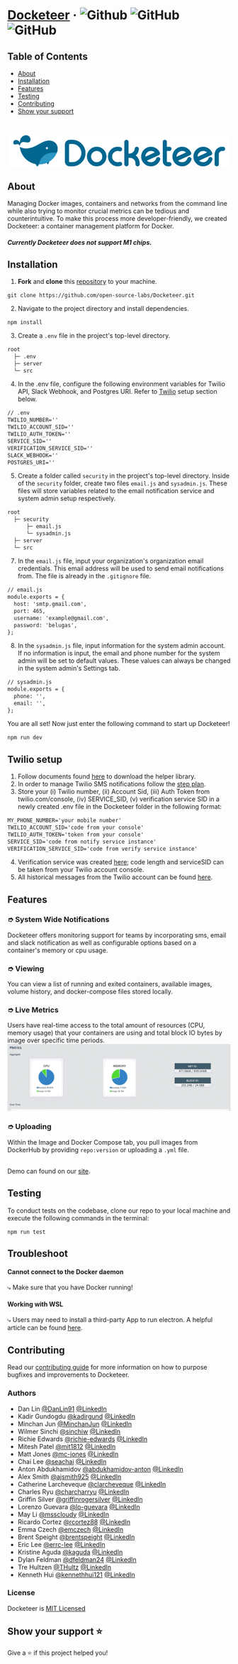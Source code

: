 <!-- A brief description of your project, what it is used for and how does life get
awesome when someone starts to use it.
- Note and briefly describe any key concepts (technical, philosophical, or both) important to the user’s understanding.
- Link to any supplementary blog posts or project main pages.
- State if it is out-of-the-box user-friendly, so it’s clear to the user.
- List its most useful/innovative/noteworthy features.
- State its goals/what problem(s) it solves. -->

<!-- To help keep this READme organized, use two line breaks for each ## -->

#

# [Docketeer](https://www.docketeer.org/) &middot; ![Github](https://img.shields.io/github/repo-size/open-source-labs/Docketeer) ![GitHub](https://img.shields.io/github/license/open-source-labs/Docketeer) ![GitHub](https://img.shields.io/badge/PRs-welcome-orange)


## Table of Contents
- [About](#-about)
- [Installation](#-installation)
- [Features](#-featurs)
- [Testing](#-testing)
- [Contributing](#-contributing)
- [Show your support](#-show-your-support)

#

<!-- ![logo](https://user-images.githubusercontent.com/67434664/94055454-f7177a00-fdaa-11ea-95dd-1d4980400812.png) -->

![logo](assets/docketeer-title2.png)

## About
Managing Docker images, containers and networks from the command line while also trying to monitor crucial metrics can be tedious and counterintuitive. To make this process more developer-friendly, we created Docketeer: a container management platform for Docker.

##### **Currently Docketeer does not support M1 chips.**


## Installation
1. **Fork** and **clone** this [repository](https://github.com/open-source-labs/Docketeer.git) to your machine.
```
git clone https://github.com/open-source-labs/Docketeer.git
```

2. Navigate to the project directory and install dependencies.
```
npm install
```

3. Create a `.env` file in the project's top-level directory.
```
root
  ├─ .env
  ├─ server
  └─ src
```

4. In the .env file, configure the following environment variables for Twilio API, Slack Webhook, and Postgres URI. Refer to [Twilio](#-Twilio) setup section below.
```
// .env
TWILIO_NUMBER=''
TWILIO_ACCOUNT_SID=''
TWILIO_AUTH_TOKEN=''
SERVICE_SID=''
VERIFICATION_SERVICE_SID=''
SLACK_WEBHOOK=''
POSTGRES_URI=''
```

5. Create a folder called `security` in the project's top-level directory. Inside of the `security` folder, create two files `email.js` and `sysadmin.js`. These files will store variables related to the email notification service and system admin setup respectively.
```
root
  ├─ security
      ├─ email.js
      └─ sysadmin.js
  ├─ server
  └─ src
```

7. In the `email.js` file, input your organization's organization email credentials. This email address will be used to send email notifications from. The file is already in the `.gitignore` file.
```
// email.js
module.exports = {
  host: 'smtp.gmail.com',
  port: 465,
  username: 'example@gmail.com',
  password: 'belugas',
};
```

8. In the `sysadmin.js` file, input information for the system admin account. If no information is input, the email and phone number for the system admin will be set to default values. These values can always be changed in the system admin's Settings tab.
```
// sysadmin.js
module.exports = {
  phone: '',
  email: '',
};
```

You are all set! Now just enter the following command to start up Docketeer!
```
npm run dev
```


## Twilio setup
  1. Follow documents found [here](https://www.twilio.com/docs/node/install) to download the helper library.
  2. In order to manage Twilio SMS notifications follow the [step plan](https://www.twilio.com/docs/notify/quickstart/sms#messagingservice).
  3. Store your (i) Twilio number, (ii) Account Sid, (iii) Auth Token from twilio.com/console, (iv) SERVICE_SID, (v) verification service SID in a newly created .env file in the Docketeer folder in the following format:

    MY_PHONE_NUMBER='your mobile number'
    TWILIO_ACCOUNT_SID='code from your console'
    TWILIO_AUTH_TOKEN='token from your console'
    SERVICE_SID='code from notify service instance'
    VERIFICATION_SERVICE_SID='code from verify service instance'

  4. Verification service was created [here](https://www.twilio.com/console/verify/services); code length and serviceSID can be taken from your Twilio account console.
  5. All historical messages from the Twilio account can be found [here](https://www.twilio.com/console/sms/logs).

<!-- > Getting started with Docketeer is easy: visit [docketeer.org](https://www.docketeer.org/) and download the Docketeer desktop app. Drag and drop the .dmg file that you downloaded into your Applications folder to install it. Before you run the application, make sure Docker itself is running. -->


## Features

### ➮ System Wide Notifications
Docketeer offers monitoring support for teams by incorporating sms, email and slack notification as well as configurable options based on a container's memory or cpu usage.

### ➮ Viewing 
You can view a list of running and exited containers, available images, volume history, and docker-compose files stored locally. 

### ➮ Live Metrics
Users have real-time access to the total amount of resources (CPU, memory usage) that your containers are using and total block IO bytes by image over specific time periods.
![alt text](assets/docketeer-metrics.gif)

### ➮ Uploading
Within the Image and Docker Compose tab, you pull images from DockerHub by providing `repo:version` or uploading a `.yml` file.

<br> Demo can found on our [site](https://www.docketeer.org/demo).

<!-- ## Development 🛠 
All ideas and contributions to the project are welcome. To run the app in development mode, clone our repo to your local machine and execute the following commands:
```
npm run dev
``` -->


## Testing
To conduct tests on the codebase, clone our repo to your local machine and execute the following commands in the terminal:
```
npm run test
```

## Troubleshoot

#### **Cannot connect to the Docker daemon**
⤷ Make sure that you have Docker running!

#### **Working with WSL**
⤷ Users may need to install a third-party App to run electron. A helpful article can be found [here](https://techcommunity.microsoft.com/t5/windows-dev-appconsult/running-wsl-gui-apps-on-windows-10/ba-p/1493242).


## Contributing
Read our [contributing guide](https://github.com/open-source-labs/Docketeer/blob/master/CONTRIBUTING.md) for more information on how to purpose bugfixes and improvements to Docketeer.

### Authors
- Dan Lin [@DanLin91](https://github.com/DanLin91) [@LinkedIn](https://www.linkedin.com/in/danlin91/)
- Kadir Gundogdu [@kadirgund](https://github.com/kadirgund) [@LinkedIn](https://www.linkedin.com/in/kadirgund/)
- Minchan Jun [@MinchanJun](https://github.com/MinchanJun) [@LinkedIn](https://www.linkedin.com/in/minchan-jun/)
- Wilmer Sinchi [@sinchiw](https://github.com/sinchiw) [@LinkedIn](https://www.linkedin.com/in/wilmer-sinchi-143b7681/)
- Richie Edwards [@richie-edwards](https://github.com/richie-edwards) [@LinkedIn](https://www.linkedin.com/in/richieedwards/)
- Mitesh Patel [@mit1812](https://github.com/mit1812) [@LinkedIn](https://www.linkedin.com/in/mitesh-patel-8702728b/)
- Matt Jones [@mc-jones](https://github.com/mc-jones) [@LinkedIn](https://www.linkedin.com/in/mc-jones/)
- Chai Lee [@seachai](https://github.com/seachai) [@LinkedIn](https://www.linkedin.com/in/chai-lee-5a064649/)
- Anton Abdukhamidov [@abdukhamidov-anton](https://github.com/abdukhamidov-anton) [@LinkedIn](https://www.linkedin.com/in/anton-abdukhamidov-1163733b/)
- Alex Smith [@ajsmith925](https://github.com/ajsmith925) [@LinkedIn](https://www.linkedin.com/in/ajsmith925/)
- Catherine Larcheveque [@clarcheveque](https://github.com/clarcheveque) [@LinkedIn](https://www.linkedin.com/in/clarcheveque/)
- Charles Ryu [@charcharryu](https://github.com/charcharryu) [@LinkedIn](https://www.linkedin.com/in/charcharryu/)
- Griffin Silver [@griffinrogersilver](https://github.com/griffinrogersilver) [@LinkedIn](https://www.linkedin.com/in/griffin-silver-1ab675140/) 
- Lorenzo Guevara [@lo-guevara](https://github.com/lo-guevara) [@LinkedIn](https://www.linkedin.com/in/lorenzoguevara/)
- May Li [@msscloudy](https://github.com/msscloudy) [@LinkedIn](https://www.linkedin.com/in/maysli)
- Ricardo Cortez [@rcortez88](https://github.com/rcortez88) [@LinkedIn](https://www.linkedin.com/in/rcortez88/)
- Emma Czech [@emczech](https://github.com/emczech) [@LinkedIn](https://https://www.linkedin.com/in/emczech/)
- Brent Speight [@brentspeight](https://github.com/brentspeight) [@LinkedIn](https://www.linkedin.com/in/brent-speight/)
- Eric Lee [@errc-lee](https://github.com/errc-lee) [@LinkedIn](https://www.linkedin.com/in/errc-lee/)
- Kristine Aguda [@kaguda](https://github.com/kaguda) [@LinkedIn](https://www.linkedin.com/in/kristine-aguda/)
- Dylan Feldman [@dfeldman24](https://github.com/dfeldman24) [@LinkedIn](www.linkedin.com/in/dylan-feldman)
- Tre Hultzen [@THultz](https://github.com/THultz) [@LinkedIn](https://www.linkedin.com/in/tre-hultzen/)
- Kenneth Hui [@kennethhui121](https://github.com/kennethhui121) [@LinkedIn](https://www.linkedin.com/in/kenneth-hui/)

### License
Docketeer is [MIT Licensed](https://github.com/open-source-labs/Docketeer/blob/master/LICENSE)


## Show your support ⭐ 
Give a ⭐️ if this project helped you!
